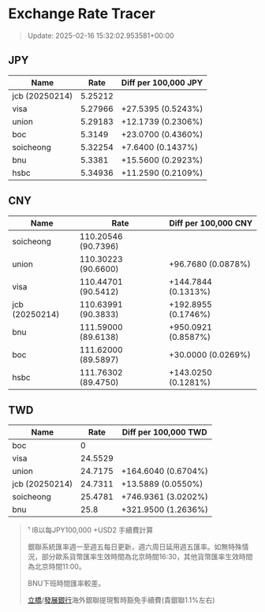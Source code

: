 # Exchange Rate Tracer

> Update: 2025-02-16 15:32:02.953581+00:00

## JPY

| Name           |    Rate | Diff per 100,000 JPY   |
|----------------|---------|------------------------|
| jcb (20250214) | 5.25212 |                        |
| visa           | 5.27966 | +27.5395 (0.5243%)     |
| union          | 5.29183 | +12.1739 (0.2306%)     |
| boc            | 5.3149  | +23.0700 (0.4360%)     |
| soicheong      | 5.32254 | +7.6400 (0.1437%)      |
| bnu            | 5.3381  | +15.5600 (0.2923%)     |
| hsbc           | 5.34936 | +11.2590 (0.2109%)     |

## CNY

| Name           | Rate                | Diff per 100,000 CNY   |
|----------------|---------------------|------------------------|
| soicheong      | 110.20546	(90.7396) |                        |
| union          | 110.30223	(90.6600) | +96.7680 (0.0878%)     |
| visa           | 110.44701	(90.5412) | +144.7844 (0.1313%)    |
| jcb (20250214) | 110.63991	(90.3833) | +192.8955 (0.1746%)    |
| bnu            | 111.59000	(89.6138) | +950.0921 (0.8587%)    |
| boc            | 111.62000	(89.5897) | +30.0000 (0.0269%)     |
| hsbc           | 111.76302	(89.4750) | +143.0250 (0.1281%)    |

## TWD

| Name           |    Rate | Diff per 100,000 TWD   |
|----------------|---------|------------------------|
| boc            |  0      |                        |
| visa           | 24.5529 |                        |
| union          | 24.7175 | +164.6040 (0.6704%)    |
| jcb (20250214) | 24.7311 | +13.5889 (0.0550%)     |
| soicheong      | 25.4781 | +746.9361 (3.0202%)    |
| bnu            | 25.8    | +321.9500 (1.2636%)    |


> ¹ IB以每JPY100,000 +USD2 手續費計算
>
> 銀聯系統匯率週一至週五每日更新，週六周日延用週五匯率。如無特殊情況，部分歐系貨幣匯率生效時間為北京時間16:30，其他貨幣匯率生效時間為北京時間11:00。
>
> BNU下班時間匯率較差。
>
> [立橋](https://www.wlbank.com.mo/uploads/ueditor/file/20181211/1544536513900230.pdf)/[發展銀行](https://www.mdb.com.mo/Service_Charges_20230728.pdf)海外銀聯提現暫時豁免手續費(貴銀聯1.1%左右)

